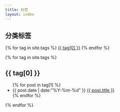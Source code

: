 ```yaml
---
title: 标签
layout: index
---
```


## 分类标签
<div id='tag_cloud'>
{% for tag in site.tags %}
<a href="#{{ tag[0] }}" title="{{ tag[0] }}" rel="{{ tag[1].size }}">{{ tag[0] }}</a> 
{% endfor %}
</div>

{% for tag in site.tags %}
<h2 class="listing-seperator" id="{{ tag[0] }}">{{ tag[0] }}</h2>
<ul class="listing">
{% for post in tag[1] %}
  <li class="listing-item">
  <time datetime="{{ post.date | date:"%Y-%m-%d" }}">{{ post.date | date:"%Y-%m-%d" }}</time>
  <a href="{{ post.url }}" title="{{ post.title }}">{{ post.title }}</a>
  </li>
{% endfor %}
</ul>
{% endfor %}
<script>
var _statcounter = _statcounter || [];
_statcounter.push({"tags": {"topic": "tags"}});
</script>